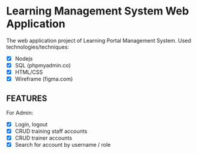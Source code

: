 # Learning Management System Web Application
The web application project of Learning Portal Management System.
Used technologies/techniques: 
- [x] Nodejs
- [x] SQL (phpmyadmin.co)
- [x] HTML/CSS 
- [x] Wireframe (figma.com)

## FEATURES

For Admin: 
- [x] Login, logout
- [x] CRUD training staff accounts
- [x] CRUD trainer accounts
- [x] Search for account by username / role
